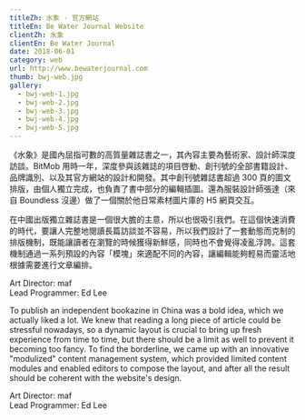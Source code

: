 ```yaml
---
titleZh: 水象 · 官方網站
titleEn: Be Water Journal Website
clientZh: 水象
clientEn: Be Water Journal
date: 2018-06-01
category: web
url: http://www.bewaterjournal.com
thumb: bwj-web.jpg
gallery:
  - bwj-web-1.jpg
  - bwj-web-2.jpg
  - bwj-web-3.jpg
  - bwj-web-4.jpg
  - bwj-web-5.jpg
---
```


《水象》是國內屈指可數的高質量雜誌書之一，其內容主要為藝術家、設計師深度訪談。BitMob 用時一年，深度參與該雜誌的項目啓動、創刊號的全部書籍設計、品牌識別、以及其官方網站的設計和開發。其中創刊號雜誌書超過 300 頁的圖文排版，由個人獨立完成，也負責了書中部分的編輯插圖。還為服裝設計師張達（來自 Boundless 沒邊）做了一個關於他日常素材圖片庫的 H5 網頁交互。

在中國出版獨立雜誌書是一個很大膽的主意，所以也很吸引我們。在這個快速消費的時代，要讓人完整地閱讀長篇訪談並不容易，所以我們設計了一套動態而克制的排版機制，既能讓讀者在瀏覽的時候獲得新鮮感，同時也不會覺得凌亂浮誇。這套機制通過一系列預設的內容「模塊」來適配不同的內容，讓編輯能夠輕易而靈活地根據需要進行文章編排。

Art Director: maf<br/>Lead Programmer: Ed Lee

<!-- lang -->

To publish an independent bookazine in China was a bold idea, which we actually liked a lot. We knew that reading a long piece of article could be stressful nowadays, so a dynamic layout is crucial to bring up fresh experience from time to time, but there should be a limit as well to prevent it becoming too fancy. To find the borderline, we came up with an innovative "modulized" content management system, which provided limited content modules and enabled editors to compose the layout, and after all the result should be coherent with the website's design.

Art Director: maf<br/>Lead Programmer: Ed Lee
